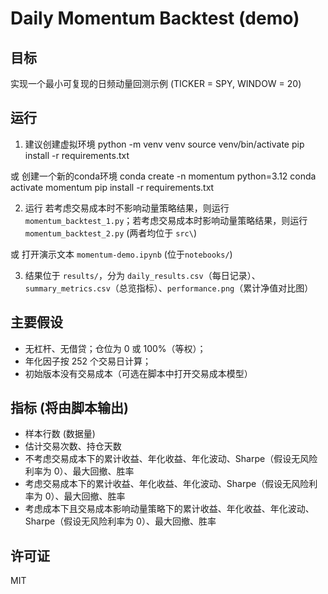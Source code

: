# Daily Momentum Backtest (demo)

## 目标
实现一个最小可复现的日频动量回测示例 (TICKER = SPY, WINDOW = 20)

## 运行
1. 建议创建虚拟环境
python -m venv venv
source venv/bin/activate
pip install -r requirements.txt

或 创建一个新的conda环境
conda create -n momentum python=3.12
conda activate momentum
pip install -r requirements.txt

2. 运行
若考虑交易成本时不影响动量策略结果，则运行 `momentum_backtest_1.py`；若考虑交易成本时影响动量策略结果，则运行 `momentum_backtest_2.py` (两者均位于 `src\`)

或 打开演示文本 `momentum-demo.ipynb` (位于`notebooks/`)

3. 结果位于 `results/`，分为 `daily_results.csv`（每日记录）、`summary_metrics.csv`（总览指标）、`performance.png`（累计净值对比图）

## 主要假设
- 无杠杆、无借贷；仓位为 0 或 100%（等权）；  
- 年化因子按 252 个交易日计算；  
- 初始版本没有交易成本（可选在脚本中打开交易成本模型）

## 指标 (将由脚本输出)
- 样本行数 (数据量)
- 估计交易次数、持仓天数
- 不考虑交易成本下的累计收益、年化收益、年化波动、Sharpe（假设无风险利率为 0）、最大回撤、胜率
- 考虑交易成本下的累计收益、年化收益、年化波动、Sharpe（假设无风险利率为 0）、最大回撤、胜率
- 考虑成本下且交易成本影响动量策略下的累计收益、年化收益、年化波动、Sharpe（假设无风险利率为 0）、最大回撤、胜率

## 许可证
MIT